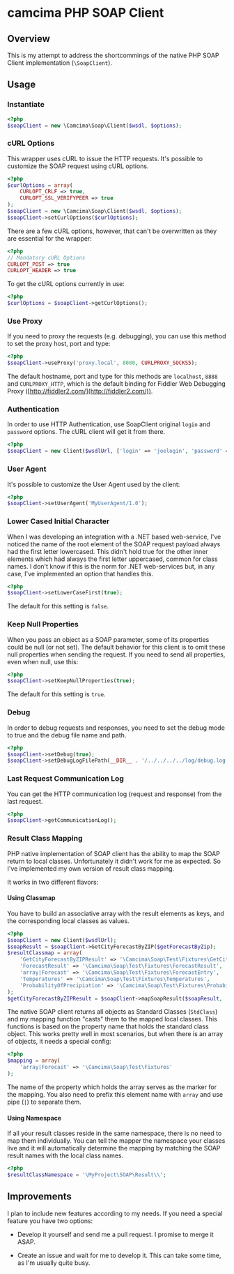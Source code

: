# camcima PHP SOAP Client #

## Overview ##
This is my attempt to address the shortcommings of the native PHP SOAP Client implementation (`\SoapClient`).

## Usage ##

### Instantiate ###

```php
<?php
$soapClient = new \Camcima\Soap\Client($wsdl, $options);
```

### cURL Options ###

This wrapper uses cURL to issue the HTTP requests. It's possible to customize the SOAP request using cURL options.

```php
<?php
$curlOptions = array(
    CURLOPT_CRLF => true,
    CURLOPT_SSL_VERIFYPEER => true
);
$soapClient = new \Camcima\Soap\Client($wsdl, $options);
$soapClient->setCurlOptions($curlOptions);
```

There are a few cURL options, however, that can't be overwritten as they are essential for the wrapper:

```php
<?php
// Mandatory cURL Options
CURLOPT_POST => true
CURLOPT_HEADER => true
```

To get the cURL options currently in use:

```php
<?php
$curlOptions = $soapClient->getCurlOptions();
```

### Use Proxy ###

If you need to proxy the requests (e.g. debugging), you can use this method to set the proxy host, port and type:

```php
<?php
$soapClient->useProxy('proxy.local', 8080, CURLPROXY_SOCKS5);
```

The default hostname, port and type for this methods are `localhost`, `8888` and `CURLPROXY_HTTP`, which is the default binding for Fiddler Web Debugging Proxy ([http://fiddler2.com/](http://fiddler2.com/)).

### Authentication ###

In order to use HTTP Authentication, use SoapClient original `login` and `password` options. The cURL client will get it from there.
    
```php
<?php
$soapClient = new Client($wsdlUrl, ['login' => 'joelogin', 'password' => 'joepassword']);
```

### User Agent ###

It's possible to customize the User Agent used by the client:

```php
<?php
$soapClient->setUserAgent('MyUserAgent/1.0');
```

### Lower Cased Initial Character ###

When I was developing an integration with a .NET based web-service, I've noticed the name of the root element of the SOAP request payload always had the first letter lowercased. This didn't hold true for the other inner elements which had always the first letter uppercased, common for class names. I don't know if this is the norm for .NET web-services but, in any case, I've implemented an option that handles this.

```php
<?php
$soapClient->setLowerCaseFirst(true);
```

The default for this setting is `false`.

### Keep Null Properties ###

When you pass an object as a SOAP parameter, some of its properties could be null (or not set). The default behavior for this client is to omit these null properties when sending the request. If you need to send all properties, even when null, use this:

```php
<?php
$soapClient->setKeepNullProperties(true);
```

The default for this setting is `true`.

### Debug ###

In order to debug requests and responses, you need to set the debug mode to true and the debug file name and path.

```php
<?php
$soapClient->setDebug(true);
$soapClient->setDebugLogFilePath(__DIR__ . '/../../../../log/debug.log');
```

### Last Request Communication Log ###

You can get the HTTP communication log (request and response) from the last request.

```php
<?php
$soapClient->getCommunicationLog();
```


### Result Class Mapping ###

PHP native implementation of SOAP client has the ability to map the SOAP return to local classes. Unfortunately it didn't work for me as expected. So I've implemented my own version of result class mapping.

It works in two different flavors:

#### Using Classmap ####

You have to build an associative array with the result elements as keys, and the corresponding local classes as values.

```php
<?php
$soapClient = new Client($wsdlUrl);
$soapResult = $soapClient->GetCityForecastByZIP($getForecastByZip);
$resultClassmap = array(
    'GetCityForecastByZIPResult' => '\Camcima\Soap\Test\Fixtures\GetCityForecastByZIPResult',
    'ForecastResult' => '\Camcima\Soap\Test\Fixtures\ForecastResult',
    'array|Forecast' => '\Camcima\Soap\Test\Fixtures\ForecastEntry',
    'Temperatures' => '\Camcima\Soap\Test\Fixtures\Temperatures',
    'ProbabilityOfPrecipiation' => '\Camcima\Soap\Test\Fixtures\ProbabilityOfPrecipiation'
);
$getCityForecastByZIPResult = $soapClient->mapSoapResult($soapResult, 'GetCityForecastByZIPResult', $resultClassmap);
```

The native SOAP client returns all objects as Standard Classes (`StdClass`) and my mapping function "casts" them to the mapped local classes. This functions is based on the property name that holds the standard class object. This works pretty well in most scenarios, but when there is an array of objects, it needs a special config:

```php
<?php
$mapping = array(
    'array|Forecast' => '\Camcima\Soap\Test\Fixtures'
);
```

The name of the property which holds the array serves as the marker for the mapping. You also need to prefix this element name with `array` and use pipe (`|`) to separate them.

#### Using Namespace ####

If all your result classes reside in the same namespace, there is no need to map them individually. You can tell the mapper the namespace your classes live and it will automatically determine the mapping by matching the SOAP result names with the local class names.

```php
<?php
$resultClassNamespace = '\MyProject\SOAP\Result\\';
```

## Improvements ##

I plan to include new features according to my needs. If you need a special feature you have two options:

- Develop it yourself and send me a pull request. I promise to merge it ASAP.

- Create an issue and wait for me to develop it. This can take some time, as I'm usually quite busy.


